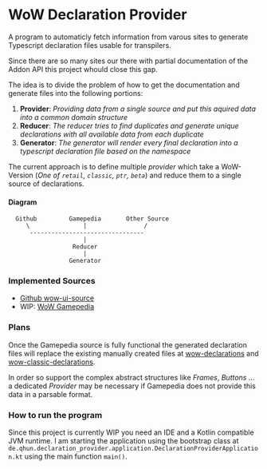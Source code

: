 # WoW Declaration Provider

A program to automaticly fetch information from varous sites
to generate Typescript declaration files usable for transpilers.

Since there are so many sites our there with partial documentation
of the Addon API this project whould close this gap.

The idea is to divide the problem of how to get the documentation
and generate files into the following portions:

1. **Provider**: *Providing data from a single source and put this
aquired data into a common domain structure*
2. **Reducer**: *The reducer tries to find duplicates and generate
unique declarations with all available data from each duplicate*
3. **Generator**: *The generator will render every final declaration
into a typescript declaration file based on the namespace*

The current approach is to define multiple *provider* which take a
WoW-Version (*One of `retail`, `classic`, `ptr`, `beta`*) and reduce them
to a single source of declarations.

#### Diagram
```
  Github         Gamepedia       Other Source
     \               |                /
      --------------------------------
                     |
                  Reducer
                     |
                 Generator
```

### Implemented Sources

- [Github wow-ui-source](https://github.com/Gethe/wow-ui-source/tree/live/AddOns/Blizzard_APIDocumentation)
- WIP: [WoW Gamepedia](https://wow.gamepedia.com/World_of_Warcraft_API)

### Plans

Once the Gamepedia source is fully functional the generated declaration
files will replace the existing manually created files at [wow-declarations](https://github.com/wartoshika/wow-declarations)
and [wow-classic-declarations](https://github.com/wartoshika/wow-classic-declarations).

In order so support the complex abstract structures like *Frames*, *Buttons* ...
a dedicated *Provider* may be necessary if Gamepedia does not provide this
data in a parsable format.

### How to run the program

Since this project is currently WIP you need an IDE and a
Kotlin compatible JVM runtime. I am starting the application
using the bootstrap class at `de.qhun.declaration_provider.application.DeclarationProviderApplication.kt`
using the main function `main()`.
